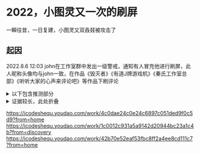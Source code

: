 # 2022，小图灵又一次的刷屏

一瞬往昔，一日复建，小图灵又双叒叕被攻击了

## 起因

2022.8.6 12:03
john在工作室群中发出一级警戒，通知有人冒充他进行刷屏，此人昵称头像均与john一致，在作品《毁灭者》《有道J牌游戏机》《秦氏工作室总部》《听听大家的心声来评论吧》等作品下刷评论

<details>
  <summary>以下包含推测部分</summary>
  近日,qqcd对共创世界进行了xss攻击，因此怀疑是否是共创世界前来报复。
</details>


<details>
  <summary>证据较长，此处折叠</summary>
  <img src='https://cdn.wuyuan.dev/img/john1.png'>
<img src='https://cdn.wuyuan.dev/img/c5b8e73a2b0a88448199fd1d3e064923_.png'>
<img src='https://cdn.wuyuan.dev/img/d4a25aa0cdfba0d5a16f85f9c5fb2308_.png'>
<img src='https://cdn.wuyuan.dev/img/65ff69bfcdd530c1283a78038d61791c_.png'>
<img src='https://cdn.wuyuan.dev/img/f1696e45088aaef5a165ebe0f6381566_.png'>
<img src='https://cdn.wuyuan.dev/img/072c5ef4268e96ad8301350b6259122a_.png'>
<img src='https://cdn.wuyuan.dev/img/e5c493ca8062135df3c2cfb269b921a5_.png'>
<img src='https://cdn.wuyuan.dev/img/113285b78b86d72cb275bac2e721f4b1_.png'>
<img src='https://cdn.wuyuan.dev/img/c4fd17d839c51b325035e3dfb5970c1d_.png'>
<img src='https://cdn.wuyuan.dev/img/dee098eb316e5621afd04ca5f91d5e61_.png'>
<img src='https://cdn.wuyuan.dev/img/c2f32c3a7d16d1928906ee977f9d4e29_.png'>
<img src='https://cdn.wuyuan.dev/img/32b0def6d8001ff436dd1c05239236ee_.png'>
<img src='https://cdn.wuyuan.dev/img/4e6c4c28cdbe44e03ae3a89270c735d3_.png'>
<img src='https://cdn.wuyuan.dev/img/4f692f707670e10668cea96b6973469d_.png'>
<img src='https://cdn.wuyuan.dev/img/e3c2c7e48000ef57293c790da27d2cac_.png'>
<img src='https://cdn.wuyuan.dev/img/c90801b9793527fcafffe0bf4cc6c7de_.png'>
<img src='https://cdn.wuyuan.dev/img/john2.png'>
<img src='https://cdn.wuyuan.dev/img/20220806105445.png'>
<img src='https://cdn.wuyuan.dev/img/20220806105631.png'>
<img src='https://cdn.wuyuan.dev/img/20220806105734.png'>
<img src='https://cdn.wuyuan.dev/img/20220806105808.png'>
<img src='https://cdn.wuyuan.dev/img/20220806105845.png'>
</details>



https://icodeshequ.youdao.com/work/4c0dae24c0e24c6897c051ded9f0c5d9?from=home
https://icodeshequ.youdao.com/work/1c0012c931a5a9142d20944bc23a1c4b?from=discovery
https://icodeshequ.youdao.com/work/42b70e52eaf53fbc8ff2a4ee8cd111c7?from=home

